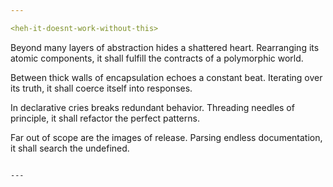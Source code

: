 ```yaml
---

<heh-it-doesnt-work-without-this>

```
Beyond many layers of abstraction hides a shattered heart.
  Rearranging its atomic components, it shall fulfill the contracts of a polymorphic world.

Between thick walls of encapsulation echoes a constant beat.
  Iterating over its truth, it shall coerce itself into responses.

In declarative cries breaks redundant behavior.
  Threading needles of principle, it shall refactor the perfect patterns.

Far out of scope are the images of release.
  Parsing endless documentation, it shall search the undefined.
```

---
```

